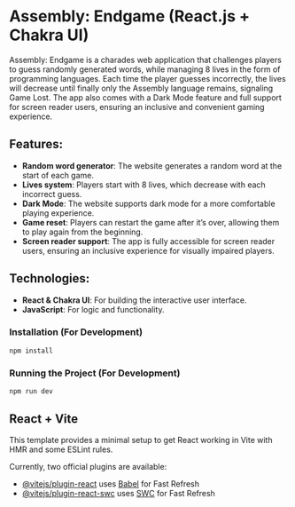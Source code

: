 # Assembly: Endgame (React.js + Chakra UI)

Assembly: Endgame is a charades web application that challenges players to guess randomly generated words, while managing 8 lives in the form of programming languages. Each time the player guesses incorrectly, the lives will decrease until finally only the Assembly language remains, signaling Game Lost. The app also comes with a Dark Mode feature and full support for screen reader users, ensuring an inclusive and convenient gaming experience.

## Features:
- **Random word generator**: The website generates a random word at the start of each game.
- **Lives system**: Players start with 8 lives, which decrease with each incorrect guess.
- **Dark Mode**: The website supports dark mode for a more comfortable playing experience.
- **Game reset**: Players can restart the game after it’s over, allowing them to play again from the beginning.
- **Screen reader support**: The app is fully accessible for screen reader users, ensuring an inclusive experience for visually impaired players.

## Technologies:
- **React & Chakra UI**: For building the interactive user interface.
- **JavaScript**: For logic and functionality.

### Installation (For Development)
    npm install

### Running the Project (For Development)
    npm run dev

## React + Vite

This template provides a minimal setup to get React working in Vite with HMR and some ESLint rules.

Currently, two official plugins are available:

- [@vitejs/plugin-react](https://github.com/vitejs/vite-plugin-react/blob/main/packages/plugin-react/README.md) uses [Babel](https://babeljs.io/) for Fast Refresh
- [@vitejs/plugin-react-swc](https://github.com/vitejs/vite-plugin-react-swc) uses [SWC](https://swc.rs/) for Fast Refresh
